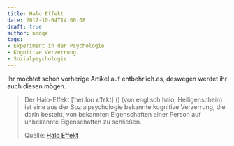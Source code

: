 ```yaml
---
title: Halo Effekt
date: 2017-10-04T14:00:08
draft: true
author: noqqe
tags:
- Experiment in der Psychologie
- Kognitive Verzerrung
- Sozialpsychologie
---
```


Ihr mochtet schon vorherige Artikel auf entbehrlich.es, deswegen werdet ihr
auch diesen mögen.

> Der Halo-Effekt [ˈheɪ.loʊ ɛˈfɛkt] () (von englisch halo, Heiligenschein) ist
> eine aus der Sozialpsychologie bekannte kognitive Verzerrung, die darin
> besteht, von bekannten Eigenschaften einer Person auf unbekannte Eigenschaften
> zu schließen.
>
> Quelle: [Halo Effekt](https://de.wikipedia.org/wiki/Halo-Effekt)
